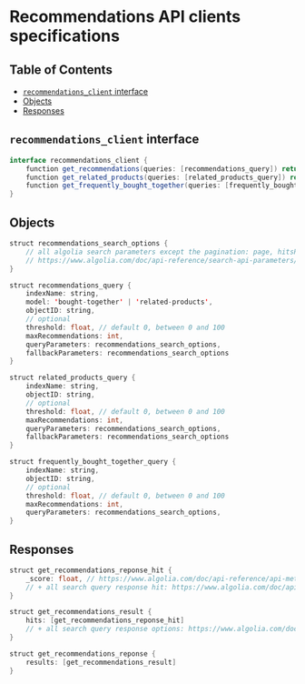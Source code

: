 # Recommendations API clients specifications

## Table of Contents

- [`recommendations_client` interface](#recommendations_client-interface)
- [Objects](#objects)
- [Responses](#responses)

## `recommendations_client` interface

```java
interface recommendations_client {
    function get_recommendations(queries: [recommendations_query]) return get_recommendations_response
    function get_related_products(queries: [related_products_query]) return get_recommendations_response
    function get_frequently_bought_together(queries: [frequently_bought_together_query]) return get_recommendations_response
}
```

## Objects

```java
struct recommendations_search_options {
    // all algolia search parameters except the pagination: page, hitsPerPage, offset, length
    // https://www.algolia.com/doc/api-reference/search-api-parameters/
}
```

```java
struct recommendations_query {
    indexName: string,
    model: 'bought-together' | 'related-products',
    objectID: string,
    // optional
    threshold: float, // default 0, between 0 and 100
    maxRecommendations: int,
    queryParameters: recommendations_search_options,
    fallbackParameters: recommendations_search_options
}
```

```java
struct related_products_query {
    indexName: string,
    objectID: string,
    // optional
    threshold: float, // default 0, between 0 and 100
    maxRecommendations: int,
    queryParameters: recommendations_search_options,
    fallbackParameters: recommendations_search_options
}
```

```java
struct frequently_bought_together_query {
    indexName: string,
    objectID: string,
    // optional
    threshold: float, // default 0, between 0 and 100
    maxRecommendations: int,
    queryParameters: recommendations_search_options,
}
```

## Responses

```java
struct get_recommendations_reponse_hit {
    _score: float, // https://www.algolia.com/doc/api-reference/api-methods/get-recommendations/#method-response-_score
    // + all search query response hit: https://www.algolia.com/doc/api-reference/api-methods/search/#method-response-hits
}
```

```java
struct get_recommendations_result {
    hits: [get_recommendations_reponse_hit]
    // + all search query response options: https://www.algolia.com/doc/api-reference/api-methods/search/#response
}
```

```java
struct get_recommendations_reponse {
    results: [get_recommendations_result]
}
```
